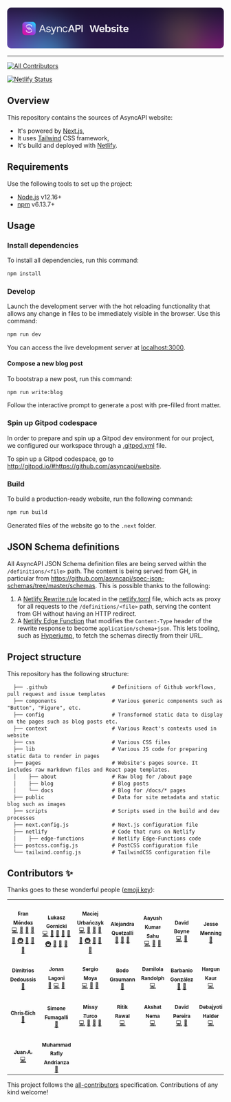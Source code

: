 [![AsyncAPI Banner and Logo](/public/img/logos/github-repobanner-website.png)](https://www.asyncapi.com)

---
<!-- ALL-CONTRIBUTORS-BADGE:START - Do not remove or modify this section -->
[![All Contributors](https://img.shields.io/badge/all_contributors-22-orange.svg?style=flat-square)](#contributors-)
<!-- ALL-CONTRIBUTORS-BADGE:END -->
[![Netlify Status](https://api.netlify.com/api/v1/badges/b2137407-b765-46c4-95b5-a72d9b1592ab/deploy-status)](https://app.netlify.com/sites/asyncapi-website/deploys)

## Overview

This repository contains the sources of AsyncAPI website:

- It's powered by [Next.js](https://nextjs.org/), 
- It uses [Tailwind](https://tailwindcss.com/) CSS framework,
- It's build and deployed with [Netlify](https://www.netlify.com/).

## Requirements

Use the following tools to set up the project:

- [Node.js](https://nodejs.org/) v12.16+
- [npm](https://www.npmjs.com/) v6.13.7+

## Usage

### Install dependencies

To install all dependencies, run this command:

```bash
npm install
```

### Develop

Launch the development server with the hot reloading functionality that allows any change in files to be immediately visible in the browser. Use this command:

```bash
npm run dev
```

You can access the live development server at [localhost:3000](http://localhost:3000).

#### Compose a new blog post

To bootstrap a new post, run this command:
```bash
npm run write:blog
```

Follow the interactive prompt to generate a post with pre-filled front matter.

### Spin up Gitpod codespace
In order to prepare and spin up a Gitpod dev environment for our project, we configured our workspace through a [.gitpod.yml](/.gitpod.yml) file.

To spin up a Gitpod codespace, go to http://gitpod.io/#https://github.com/asyncapi/website.

### Build

To build a production-ready website, run the following command:

```bash
npm run build
```

Generated files of the website go to the `.next` folder.

## JSON Schema definitions

All AsyncAPI JSON Schema definition files are being served within the `/definitions/<file>` path. The content is being served from GH, in particular from https://github.com/asyncapi/spec-json-schemas/tree/master/schemas.
This is possible thanks to the following:

1. A [Netlify Rewrite rule](https://docs.netlify.com/routing/redirects/rewrites-proxies/) located in the [netlify.toml](netlify.toml) file, which acts as proxy for all requests to the `/definitions/<file>` path, serving the content from GH without having an HTTP redirect.
2. A [Netlify Edge Function](https://docs.netlify.com/netlify-labs/experimental-features/edge-functions/) that modifies the `Content-Type` header of the rewrite response to become `application/schema+json`. This lets tooling, such as [Hyperjump](https://json-schema.hyperjump.io), to fetch the schemas directly from their URL.

## Project structure

This repository has the following structure:

<!-- If you make any changes in the project structure, remember to update it. -->

```text
  ├── .github                     # Definitions of Github workflows, pull request and issue templates
  ├── components                  # Various generic components such as "Button", "Figure", etc.
  ├── config                      # Transformed static data to display on the pages such as blog posts etc.
  ├── context                     # Various React's contexts used in website
  ├── css                         # Various CSS files
  ├── lib                         # Various JS code for preparing static data to render in pages
  ├── pages                       # Website's pages source. It includes raw markdown files and React page templates.
  │    ├── about                  # Raw blog for /about page
  │    ├── blog                   # Blog posts
  │    └── docs                   # Blog for /docs/* pages
  ├── public                      # Data for site metadata and static blog such as images
  ├── scripts                     # Scripts used in the build and dev processes
  ├── next.config.js              # Next.js configuration file
  ├── netlify                     # Code that runs on Netlify
  │    ├── edge-functions         # Netlify Edge-Functions code
  ├── postcss.config.js           # PostCSS configuration file
  └── tailwind.config.js          # TailwindCSS configuration file
```

## Contributors ✨

Thanks goes to these wonderful people ([emoji key](https://allcontributors.org/docs/en/emoji-key)):

<!-- ALL-CONTRIBUTORS-LIST:START - Do not remove or modify this section -->
<!-- prettier-ignore-start -->
<!-- markdownlint-disable -->
<table>
  <tr>
    <td align="center"><a href="http://www.fmvilas.com/"><img src="https://avatars.githubusercontent.com/u/242119?v=4?s=100" width="100px;" alt=""/><br /><sub><b>Fran Méndez</b></sub></a><br /><a href="https://github.com/asyncapi/website/commits?author=fmvilas" title="Code">💻</a> <a href="https://github.com/asyncapi/website/commits?author=fmvilas" title="Documentation">📖</a> <a href="https://github.com/asyncapi/website/issues?q=author%3Afmvilas" title="Bug reports">🐛</a> <a href="#design-fmvilas" title="Design">🎨</a> <a href="#maintenance-fmvilas" title="Maintenance">🚧</a> <a href="#infra-fmvilas" title="Infrastructure (Hosting, Build-Tools, etc)">🚇</a> <a href="#ideas-fmvilas" title="Ideas, Planning, & Feedback">🤔</a> <a href="https://github.com/asyncapi/website/pulls?q=is%3Apr+reviewed-by%3Afmvilas" title="Reviewed Pull Requests">👀</a> <a href="#blog-fmvilas" title="Blogposts">📝</a></td>
    <td align="center"><a href="https://dev.to/derberg"><img src="https://avatars.githubusercontent.com/u/6995927?v=4?s=100" width="100px;" alt=""/><br /><sub><b>Lukasz Gornicki</b></sub></a><br /><a href="https://github.com/asyncapi/website/commits?author=derberg" title="Code">💻</a> <a href="https://github.com/asyncapi/website/commits?author=derberg" title="Documentation">📖</a> <a href="https://github.com/asyncapi/website/issues?q=author%3Aderberg" title="Bug reports">🐛</a> <a href="#design-derberg" title="Design">🎨</a> <a href="#maintenance-derberg" title="Maintenance">🚧</a> <a href="#infra-derberg" title="Infrastructure (Hosting, Build-Tools, etc)">🚇</a> <a href="#ideas-derberg" title="Ideas, Planning, & Feedback">🤔</a> <a href="https://github.com/asyncapi/website/pulls?q=is%3Apr+reviewed-by%3Aderberg" title="Reviewed Pull Requests">👀</a> <a href="#blog-derberg" title="Blogposts">📝</a></td>
    <td align="center"><a href="https://github.com/magicmatatjahu"><img src="https://avatars.githubusercontent.com/u/20404945?v=4?s=100" width="100px;" alt=""/><br /><sub><b>Maciej Urbańczyk</b></sub></a><br /><a href="https://github.com/asyncapi/website/commits?author=magicmatatjahu" title="Code">💻</a> <a href="https://github.com/asyncapi/website/commits?author=magicmatatjahu" title="Documentation">📖</a> <a href="https://github.com/asyncapi/website/issues?q=author%3Amagicmatatjahu" title="Bug reports">🐛</a> <a href="#design-magicmatatjahu" title="Design">🎨</a> <a href="#maintenance-magicmatatjahu" title="Maintenance">🚧</a> <a href="#infra-magicmatatjahu" title="Infrastructure (Hosting, Build-Tools, etc)">🚇</a> <a href="#ideas-magicmatatjahu" title="Ideas, Planning, & Feedback">🤔</a> <a href="https://github.com/asyncapi/website/pulls?q=is%3Apr+reviewed-by%3Amagicmatatjahu" title="Reviewed Pull Requests">👀</a> <a href="#blog-magicmatatjahu" title="Blogposts">📝</a></td>
    <td align="center"><a href="https://github.com/alequetzalli"><img src="https://avatars.githubusercontent.com/u/19964402?v=4?s=100" width="100px;" alt=""/><br /><sub><b>Alejandra Quetzalli </b></sub></a><br /><a href="https://github.com/asyncapi/website/commits?author=alequetzalli" title="Documentation">📖</a> <a href="https://github.com/asyncapi/website/pulls?q=is%3Apr+reviewed-by%3Aalequetzalli" title="Reviewed Pull Requests">👀</a> <a href="#talk-alequetzalli" title="Talks">📢</a></td>
    <td align="center"><a href="https://aayushmau5.github.io/"><img src="https://avatars.githubusercontent.com/u/54525741?v=4?s=100" width="100px;" alt=""/><br /><sub><b>Aayush Kumar Sahu</b></sub></a><br /><a href="https://github.com/asyncapi/website/commits?author=aayushmau5" title="Code">💻</a> <a href="https://github.com/asyncapi/website/issues?q=author%3Aaayushmau5" title="Bug reports">🐛</a> <a href="#design-aayushmau5" title="Design">🎨</a></td>
    <td align="center"><a href="https://boyney.io/"><img src="https://avatars.githubusercontent.com/u/3268013?v=4?s=100" width="100px;" alt=""/><br /><sub><b>David Boyne</b></sub></a><br /><a href="https://github.com/asyncapi/website/commits?author=boyney123" title="Code">💻</a> <a href="#design-boyney123" title="Design">🎨</a></td>
    <td align="center"><a href="https://github.com/jessemenning"><img src="https://avatars.githubusercontent.com/u/62108913?v=4?s=100" width="100px;" alt=""/><br /><sub><b>Jesse Menning</b></sub></a><br /><a href="#blog-jessemenning" title="Blogposts">📝</a></td>
  </tr>
  <tr>
    <td align="center"><a href="https://dedouss.is/"><img src="https://avatars.githubusercontent.com/u/24495755?v=4?s=100" width="100px;" alt=""/><br /><sub><b>Dimitrios Dedoussis</b></sub></a><br /><a href="#blog-dedoussis" title="Blogposts">📝</a></td>
    <td align="center"><a href="https://linkedin.com/in/jonaslagoni/"><img src="https://avatars.githubusercontent.com/u/13396189?v=4?s=100" width="100px;" alt=""/><br /><sub><b>Jonas Lagoni</b></sub></a><br /><a href="#blog-jonaslagoni" title="Blogposts">📝</a> <a href="https://github.com/asyncapi/website/commits?author=jonaslagoni" title="Code">💻</a> <a href="https://github.com/asyncapi/website/pulls?q=is%3Apr+reviewed-by%3Ajonaslagoni" title="Reviewed Pull Requests">👀</a></td>
    <td align="center"><a href="https://github.com/smoya"><img src="https://avatars.githubusercontent.com/u/1083296?v=4?s=100" width="100px;" alt=""/><br /><sub><b>Sergio Moya</b></sub></a><br /><a href="https://github.com/asyncapi/website/commits?author=smoya" title="Code">💻</a> <a href="#blog-smoya" title="Blogposts">📝</a> <a href="https://github.com/asyncapi/website/pulls?q=is%3Apr+reviewed-by%3Asmoya" title="Reviewed Pull Requests">👀</a></td>
    <td align="center"><a href="https://github.com/bodograumann"><img src="https://avatars.githubusercontent.com/u/1223583?v=4?s=100" width="100px;" alt=""/><br /><sub><b>Bodo Graumann</b></sub></a><br /><a href="https://github.com/asyncapi/website/commits?author=bodograumann" title="Documentation">📖</a></td>
    <td align="center"><a href="https://damilolarandolph.com"><img src="https://avatars.githubusercontent.com/u/43427949?v=4?s=100" width="100px;" alt=""/><br /><sub><b>Damilola Randolph</b></sub></a><br /><a href="https://github.com/asyncapi/website/commits?author=damilolarandolph" title="Code">💻</a></td>
    <td align="center"><a href="https://github.com/Barbanio"><img src="https://avatars.githubusercontent.com/u/77982319?v=4?s=100" width="100px;" alt=""/><br /><sub><b>Barbanio González</b></sub></a><br /><a href="#blog-Barbanio" title="Blogposts">📝</a> <a href="#ideas-Barbanio" title="Ideas, Planning, & Feedback">🤔</a></td>
    <td align="center"><a href="https://github.com/hkaur008"><img src="https://avatars.githubusercontent.com/u/56452820?v=4?s=100" width="100px;" alt=""/><br /><sub><b>Hargun Kaur</b></sub></a><br /><a href="https://github.com/asyncapi/website/commits?author=hkaur008" title="Code">💻</a></td>
  </tr>
  <tr>
    <td align="center"><a href="https://github.com/ceich"><img src="https://avatars.githubusercontent.com/u/38611?v=4?s=100" width="100px;" alt=""/><br /><sub><b>Chris Eich</b></sub></a><br /><a href="https://github.com/asyncapi/website/pulls?q=is%3Apr+reviewed-by%3Aceich" title="Reviewed Pull Requests">👀</a></td>
    <td align="center"><a href="https://github.com/hpatoio"><img src="https://avatars.githubusercontent.com/u/249948?v=4?s=100" width="100px;" alt=""/><br /><sub><b>Simone Fumagalli</b></sub></a><br /><a href="https://github.com/asyncapi/website/commits?author=hpatoio" title="Documentation">📖</a></td>
    <td align="center"><a href="https://melissaturco.com"><img src="https://avatars.githubusercontent.com/u/60163079?v=4?s=100" width="100px;" alt=""/><br /><sub><b>Missy Turco</b></sub></a><br /><a href="https://github.com/asyncapi/website/commits?author=mcturco" title="Code">💻</a> <a href="#design-mcturco" title="Design">🎨</a> <a href="#ideas-mcturco" title="Ideas, Planning, & Feedback">🤔</a> <a href="https://github.com/asyncapi/website/pulls?q=is%3Apr+reviewed-by%3Amcturco" title="Reviewed Pull Requests">👀</a></td>
    <td align="center"><a href="https://ritik307.github.io/portfolio/"><img src="https://avatars.githubusercontent.com/u/22374829?v=4?s=100" width="100px;" alt=""/><br /><sub><b>Ritik Rawal</b></sub></a><br /><a href="https://github.com/asyncapi/website/commits?author=ritik307" title="Code">💻</a></td>
    <td align="center"><a href="https://github.com/akshatnema"><img src="https://avatars.githubusercontent.com/u/76521428?v=4?s=100" width="100px;" alt=""/><br /><sub><b>Akshat Nema</b></sub></a><br /><a href="https://github.com/asyncapi/website/commits?author=akshatnema" title="Code">💻</a></td>
    <td align="center"><a href="https://bolt04.github.io/react-ultimate-resume/"><img src="https://avatars.githubusercontent.com/u/18630253?v=4?s=100" width="100px;" alt=""/><br /><sub><b>David Pereira</b></sub></a><br /><a href="https://github.com/asyncapi/website/commits?author=BOLT04" title="Code">💻</a> <a href="https://github.com/asyncapi/website/commits?author=BOLT04" title="Documentation">📖</a></td>
    <td align="center"><a href="https://github.com/ron-debajyoti"><img src="https://avatars.githubusercontent.com/u/22571664?v=4?s=100" width="100px;" alt=""/><br /><sub><b>Debajyoti Halder</b></sub></a><br /><a href="https://github.com/asyncapi/website/commits?author=ron-debajyoti" title="Code">💻</a></td>
  </tr>
  <tr>
    <td align="center"><a href="http://juanarce.me"><img src="https://avatars.githubusercontent.com/u/30204147?v=4?s=100" width="100px;" alt=""/><br /><sub><b>Juan A.</b></sub></a><br /><a href="https://github.com/asyncapi/website/commits?author=jaas666" title="Code">💻</a></td>
    <td align="center"><a href="https://github.com/luphieanza"><img src="https://avatars.githubusercontent.com/u/20577131?v=4?s=100" width="100px;" alt=""/><br /><sub><b>Muhammad Rafly Andrianza</b></sub></a><br /><a href="https://github.com/asyncapi/website/commits?author=luphieanza" title="Documentation">📖</a></td>
  </tr>
</table>

<!-- markdownlint-restore -->
<!-- prettier-ignore-end -->

<!-- ALL-CONTRIBUTORS-LIST:END -->

This project follows the [all-contributors](https://github.com/all-contributors/all-contributors) specification. Contributions of any kind welcome!
